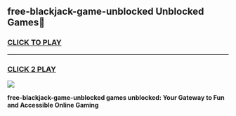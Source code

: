 
## free-blackjack-game-unblocked Unblocked Games👋
<h3>
<a href="https://news.freeplayer.one?title=free-blackjack-game-unblocked&ref=16F">CLICK TO PLAY</a></h3>
<hr>

<h3>
<a href="https://news.freeplayer.one?title=free-blackjack-game-unblocked&ref=16F">CLICK 2 PLAY</a>
  
</h3>

<a href="https://news.freeplayer.one?title=free-blackjack-game-unblocked&ref=16F/"><img src="https://clearcache.store/games.png"></a>


**free-blackjack-game-unblocked games unblocked: Your Gateway to Fun and Accessible Online Gaming**
